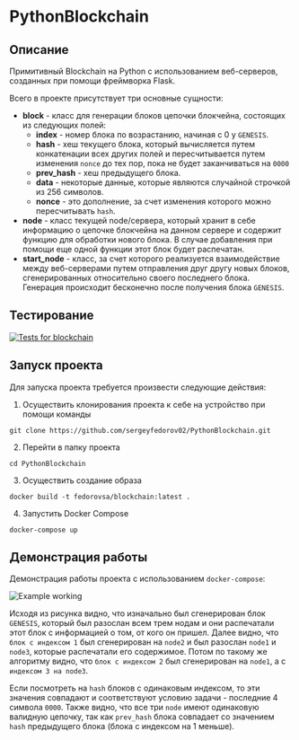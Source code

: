 # PythonBlockchain

## Описание
Примитивный Blockchain на Python с использованием веб-серверов, созданных при помощи фреймворка Flask. 

Всего в проекте присутствует три основные сущности:
- **block** - класс для генерации блоков цепочки блокчейна, состоящих из следующих полей:
    - **index** - номер блока по возрастанию, начиная с 0 у `GENESIS`.
    - **hash** - хеш текущего блока, который вычисляется путем конкатенации всех других полей и пересчитывается путем изменения `nonce` до тех пор, пока не будет заканчиваться на `0000`
    - **prev_hash** - хеш предыдущего блока.
    - **data** - некоторые данные, которые являются случайной строчкой из 256 символов.
    - **nonce** - это дополнение, за счет изменения которого можно пересчитывать `hash`.
- **node** - класс текущей node/сервера, который хранит в себе информацию о цепочке блокчейна на данном сервере и содержит функцию для обработки нового блока. В случае добавления при помощи еще одной функции этот блок будет распечатан. 
- **start_node** - класс, за счет которого реализуется взаимодействие между веб-серверами путем отправления друг другу новых блоков, сгенерированных относительно своего последнего блока. Генерация происходит бесконечно после получения блока `GENESIS`.

## Тестирование

[![Tests for blockchain](https://github.com/sergeyfedorov02/PythonBlockchain/actions/workflows/python-app.yml/badge.svg?branch=main)](https://github.com/sergeyfedorov02/PythonBlockchain/actions/workflows/python-app.yml)

## Запуск проекта
Для запуска проекта требуется произвести следующие действия:

1) Осуществить клонирования проекта к себе на устройство при помощи команды 

```git clone https://github.com/sergeyfedorov02/PythonBlockchain.git```

2) Перейти в папку проекта

```cd PythonBlockchain```

3) Осуществить создание образа 

```docker build -t fedorovsa/blockchain:latest .```

4) Запустить Docker Compose

```docker-compose up```

## Демонстрация работы

Демонстрация работы проекта с использованием ```docker-compose```:

![Example working](images/example_docker_compose.PNG)

Исходя из рисунка видно, что изначально был сгенерирован блок `GENESIS`, который был разослан всем трем нодам и они распечатали этот блок с информацией о том, от кого он пришел. 
Далее видно, что `блок с индексом 1` был сгенерирован на `node2` и был разослан `node1` и `node3`, которые распечатали его содержимое. 
Потом по такому же алгоритму видно, что `блок с индексом 2` был сгенерирован на `node1`, а с `индексом 3 на node3`. 

Если посмотреть на `hash` блоков с одинаковым индексом, то эти значения совпадают и соответствуют условию задачи - последние 4 символа `0000`.
Также видно, что все три `node` имеют одинаковую валидную цепочку, так как `prev_hash` блока совпадает со значением `hash` предыдущего блока (блока с индексом на 1 меньше).
